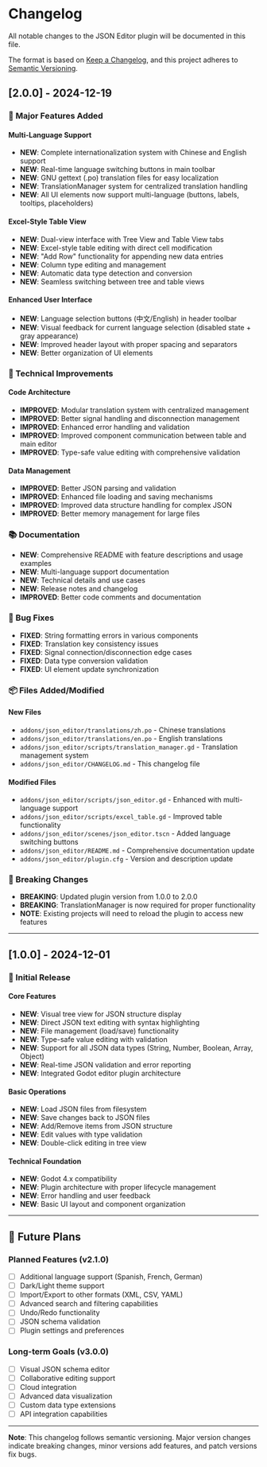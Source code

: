# Changelog

All notable changes to the JSON Editor plugin will be documented in this file.

The format is based on [Keep a Changelog](https://keepachangelog.com/en/1.0.0/),
and this project adheres to [Semantic Versioning](https://semver.org/spec/v2.0.0.html).

## [2.0.0] - 2024-12-19

### 🎉 Major Features Added

#### Multi-Language Support

- **NEW**: Complete internationalization system with Chinese and English support
- **NEW**: Real-time language switching buttons in main toolbar
- **NEW**: GNU gettext (.po) translation files for easy localization
- **NEW**: TranslationManager system for centralized translation handling
- **NEW**: All UI elements now support multi-language (buttons, labels, tooltips, placeholders)

#### Excel-Style Table View

- **NEW**: Dual-view interface with Tree View and Table View tabs
- **NEW**: Excel-style table editing with direct cell modification
- **NEW**: "Add Row" functionality for appending new data entries
- **NEW**: Column type editing and management
- **NEW**: Automatic data type detection and conversion
- **NEW**: Seamless switching between tree and table views

#### Enhanced User Interface

- **NEW**: Language selection buttons (中文/English) in header toolbar
- **NEW**: Visual feedback for current language selection (disabled state + gray appearance)
- **NEW**: Improved header layout with proper spacing and separators
- **NEW**: Better organization of UI elements

### 🔧 Technical Improvements

#### Code Architecture

- **IMPROVED**: Modular translation system with centralized management
- **IMPROVED**: Better signal handling and disconnection management
- **IMPROVED**: Enhanced error handling and validation
- **IMPROVED**: Improved component communication between table and main editor
- **IMPROVED**: Type-safe value editing with comprehensive validation

#### Data Management

- **IMPROVED**: Better JSON parsing and validation
- **IMPROVED**: Enhanced file loading and saving mechanisms
- **IMPROVED**: Improved data structure handling for complex JSON
- **IMPROVED**: Better memory management for large files

### 📚 Documentation

- **NEW**: Comprehensive README with feature descriptions and usage examples
- **NEW**: Multi-language support documentation
- **NEW**: Technical details and use cases
- **NEW**: Release notes and changelog
- **IMPROVED**: Better code comments and documentation

### 🐛 Bug Fixes

- **FIXED**: String formatting errors in various components
- **FIXED**: Translation key consistency issues
- **FIXED**: Signal connection/disconnection edge cases
- **FIXED**: Data type conversion validation
- **FIXED**: UI element update synchronization

### 📦 Files Added/Modified

#### New Files

- `addons/json_editor/translations/zh.po` - Chinese translations
- `addons/json_editor/translations/en.po` - English translations
- `addons/json_editor/scripts/translation_manager.gd` - Translation management system
- `addons/json_editor/CHANGELOG.md` - This changelog file

#### Modified Files

- `addons/json_editor/scripts/json_editor.gd` - Enhanced with multi-language support
- `addons/json_editor/scripts/excel_table.gd` - Improved table functionality
- `addons/json_editor/scenes/json_editor.tscn` - Added language switching buttons
- `addons/json_editor/README.md` - Comprehensive documentation update
- `addons/json_editor/plugin.cfg` - Version and description update

### 🎯 Breaking Changes

- **BREAKING**: Updated plugin version from 1.0.0 to 2.0.0
- **BREAKING**: TranslationManager is now required for proper functionality
- **NOTE**: Existing projects will need to reload the plugin to access new features

---

## [1.0.0] - 2024-12-01

### 🎉 Initial Release

#### Core Features

- **NEW**: Visual tree view for JSON structure display
- **NEW**: Direct JSON text editing with syntax highlighting
- **NEW**: File management (load/save) functionality
- **NEW**: Type-safe value editing with validation
- **NEW**: Support for all JSON data types (String, Number, Boolean, Array, Object)
- **NEW**: Real-time JSON validation and error reporting
- **NEW**: Integrated Godot editor plugin architecture

#### Basic Operations

- **NEW**: Load JSON files from filesystem
- **NEW**: Save changes back to JSON files
- **NEW**: Add/Remove items from JSON structure
- **NEW**: Edit values with type validation
- **NEW**: Double-click editing in tree view

#### Technical Foundation

- **NEW**: Godot 4.x compatibility
- **NEW**: Plugin architecture with proper lifecycle management
- **NEW**: Error handling and user feedback
- **NEW**: Basic UI layout and component organization

---

## 🔮 Future Plans

### Planned Features (v2.1.0)

- [ ] Additional language support (Spanish, French, German)
- [ ] Dark/Light theme support
- [ ] Import/Export to other formats (XML, CSV, YAML)
- [ ] Advanced search and filtering capabilities
- [ ] Undo/Redo functionality
- [ ] JSON schema validation
- [ ] Plugin settings and preferences

### Long-term Goals (v3.0.0)

- [ ] Visual JSON schema editor
- [ ] Collaborative editing support
- [ ] Cloud integration
- [ ] Advanced data visualization
- [ ] Custom data type extensions
- [ ] API integration capabilities

---

**Note**: This changelog follows semantic versioning. Major version changes indicate breaking changes, minor versions add features, and patch versions fix bugs.
